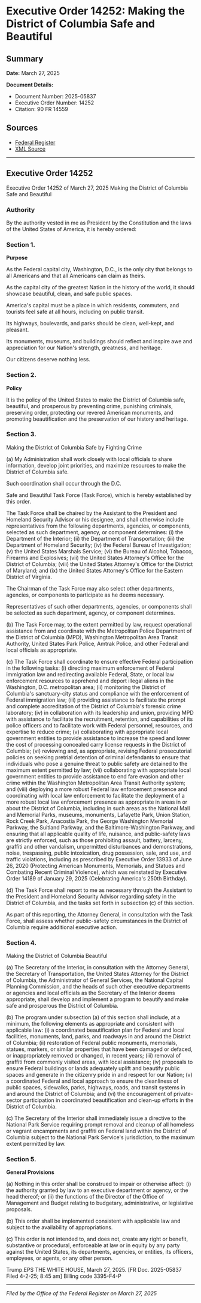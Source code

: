 # Executive Order 14252: Making the District of Columbia Safe and Beautiful

## Summary

**Date:** March 27, 2025

**Document Details:**
- Document Number: 2025-05837
- Executive Order Number: 14252
- Citation: 90 FR 14559

## Sources
- [Federal Register](https://www.federalregister.gov/documents/2025/04/03/2025-05837/making-the-district-of-columbia-safe-and-beautiful)
- [XML Source](https://www.federalregister.gov/documents/full_text/xml/2025/04/03/2025-05837.xml)

---

## Executive Order 14252

Executive Order 14252 of March 27, 2025
Making the District of Columbia Safe and Beautiful
### Authority

By the authority vested in me as President by the Constitution and the laws of the United States of America, it is hereby ordered:
### Section 1.

**Purpose**

As the Federal capital city, Washington, D.C., is the only city that belongs to all Americans and that all Americans can claim as theirs.

As the capital city of the greatest Nation in the history of the world, it should showcase beautiful, clean, and safe public spaces.

America's capital must be a place in which residents, commuters, and tourists feel safe at all hours, including on public transit.

Its highways, boulevards, and parks should be clean, well-kept, and pleasant.

Its monuments, museums, and buildings should reflect and inspire awe and appreciation for our Nation's strength, greatness, and heritage.

Our citizens deserve nothing less.
### Section 2.

**Policy**

It is the policy of the United States to make the District of Columbia safe, beautiful, and prosperous by preventing crime, punishing criminals, preserving order, protecting our revered American monuments, and promoting beautification and the preservation of our history and heritage.
### Section 3.

Making the District of Columbia Safe by Fighting Crime

(a) My Administration shall work closely with local officials to share information, develop joint priorities, and maximize resources to make the District of Columbia safe.

Such coordination shall occur through the D.C.

Safe and Beautiful Task Force (Task Force), which is hereby established by this order.

The Task Force shall be chaired by the Assistant to the President and Homeland Security Advisor or his designee, and shall otherwise include representatives from the following departments, agencies, or components, selected as such department, agency, or component determines:
    (i) the Department of the Interior;
    (ii) the Department of Transportation;
    (iii) the Department of Homeland Security;
    (iv) the Federal Bureau of Investigation;
    (v) the United States Marshals Service;
    (vi) the Bureau of Alcohol, Tobacco, Firearms and Explosives;
    (vii) the United States Attorney's Office for the District of Columbia;
    (viii) the United States Attorney's Office for the District of Maryland; and
    (ix) the United States Attorney's Office for the Eastern District of Virginia.

The Chairman of the Task Force may also select other departments, agencies, or components to participate as he deems necessary.

Representatives of such other departments, agencies, or components shall be selected as such department, agency, or component determines.

(b) The Task Force may, to the extent permitted by law, request operational assistance from and coordinate with the Metropolitan Police Department of the District of Columbia (MPD), Washington Metropolitan Area Transit Authority, United States Park Police, Amtrak Police, and other Federal and local officials as appropriate.

(c) The Task Force shall coordinate to ensure effective Federal participation in the following tasks:
    (i) directing maximum enforcement of Federal immigration law and redirecting available Federal, State, or local law enforcement resources to apprehend and deport illegal aliens in the Washington, D.C. metropolitan area;
    (ii) monitoring the District of Columbia's sanctuary-city status and compliance with the enforcement of Federal immigration law;
    (iii) providing assistance to facilitate the prompt and complete accreditation of the District of Columbia's forensic crime laboratory;
    (iv) in collaboration with its leadership and union, providing MPD with assistance to facilitate the recruitment, retention, and capabilities of its police officers and to facilitate work with Federal personnel, resources, and expertise to reduce crime;
    (v) collaborating with appropriate local government entities to provide assistance to increase the speed and lower the cost of processing concealed carry license requests in the District of Columbia;
    (vi) reviewing and, as appropriate, revising Federal prosecutorial policies on seeking pretrial detention of criminal defendants to ensure that individuals who pose a genuine threat to public safety are detained to the maximum extent permitted by law;
    (vii) collaborating with appropriate local government entities to provide assistance to end fare evasion and other crime within the Washington Metropolitan Area Transit Authority system; and
    (viii) deploying a more robust Federal law enforcement presence and coordinating with local law enforcement to facilitate the deployment of a more robust local law enforcement presence as appropriate in areas in or about the District of Columbia, including in such areas as the National Mall and Memorial Parks, museums, monuments, Lafayette Park, Union Station, Rock Creek Park, Anacostia Park, the George Washington Memorial Parkway, the Suitland Parkway, and the Baltimore-Washington Parkway, and ensuring that all applicable quality of life, nuisance, and public-safety laws are strictly enforced, such as those prohibiting assault, battery, larceny, graffiti and other vandalism, unpermitted disturbances and demonstrations, noise, trespassing, public intoxication, drug possession, sale, and use, and traffic violations, including as prescribed by Executive Order 13933 of June 26, 2020 (Protecting American Monuments, Memorials, and Statues and Combating Recent Criminal Violence), which was reinstated by Executive Order 14189 of January 29, 2025 (Celebrating America's 250th Birthday).

(d) The Task Force shall report to me as necessary through the Assistant to the President and Homeland Security Advisor regarding safety in the District of Columbia, and the tasks set forth in subsection (c) of this section.

As part of this reporting, the Attorney General, in consultation with the Task Force, shall assess whether public-safety circumstances in the District of Columbia require additional executive action.
### Section 4.

Making the District of Columbia Beautiful

(a) The Secretary of the Interior, in consultation with the Attorney General, the Secretary of Transportation, the United States Attorney for the District of Columbia, the Administrator of General Services, the National Capital Planning Commission, and the heads of such other executive departments or agencies and local officials as the Secretary of the Interior deems appropriate, shall develop and implement a program to beautify and make safe and prosperous the District of Columbia.

(b) The program under subsection (a) of this section shall include, at a minimum, the following elements as appropriate and consistent with applicable law:
    (i) a coordinated beautification plan for Federal and local facilities, monuments, land, parks, and roadways in and around the District of Columbia;
    (ii) restoration of Federal public monuments, memorials, statues, markers, or similar properties that have been damaged or defaced, or inappropriately removed or changed, in recent years;
    (iii) removal of graffiti from commonly visited areas, with local assistance;
    (iv) proposals to ensure Federal buildings or lands adequately uplift and beautify public spaces and generate in the citizenry pride in and respect for our Nation;
    (v) a coordinated Federal and local approach to ensure the cleanliness of public spaces, sidewalks, parks, highways, roads, and transit systems in and around the District of Columbia; and
    (vi) the encouragement of private-sector participation in coordinated beautification and clean-up efforts in the District of Columbia.

(c) The Secretary of the Interior shall immediately issue a directive to the National Park Service requiring prompt removal and cleanup of all homeless or vagrant encampments and graffiti on Federal land within the District of Columbia subject to the National Park Service's jurisdiction, to the maximum extent permitted by law.
### Section 5.

**General Provisions**

(a) Nothing in this order shall be construed to impair or otherwise affect:
    (i) the authority granted by law to an executive department or agency, or the head thereof; or
    (ii) the functions of the Director of the Office of Management and Budget relating to budgetary, administrative, or legislative proposals.

(b) This order shall be implemented consistent with applicable law and subject to the availability of appropriations.

(c) This order is not intended to, and does not, create any right or benefit, substantive or procedural, enforceable at law or in equity by any party against the United States, its departments, agencies, or entities, its officers, employees, or agents, or any other person.

Trump.EPS
THE WHITE HOUSE,
March 27, 2025.
[FR Doc. 2025-05837 
Filed 4-2-25; 8:45 am]
Billing code 3395-F4-P

---

*Filed by the Office of the Federal Register on March 27, 2025*

